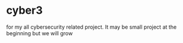 # cyber3
for my all cybersecurity related project. It may be small project at the beginning but we will grow  
